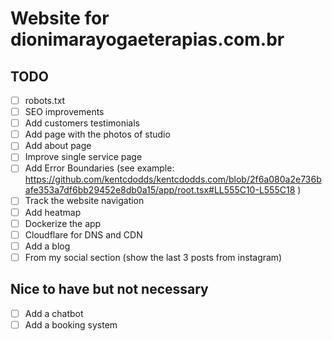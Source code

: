 # Website for dionimarayogaeterapias.com.br

## TODO

- [ ] robots.txt
- [ ] SEO improvements
- [ ] Add customers testimonials
- [ ] Add page with the photos of studio
- [ ] Add about page
- [ ] Improve single service page
- [ ] Add Error Boundaries (see example: https://github.com/kentcdodds/kentcdodds.com/blob/2f6a080a2e736bafe353a7df6bb29452e8db0a15/app/root.tsx#LL555C10-L555C18 )
- [ ] Track the website navigation
- [ ] Add heatmap
- [ ] Dockerize the app
- [ ] Cloudflare for DNS and CDN
- [ ] Add a blog
- [ ] From my social section (show the last 3 posts from instagram)

## Nice to have but not necessary

- [ ] Add a chatbot
- [ ] Add a booking system
